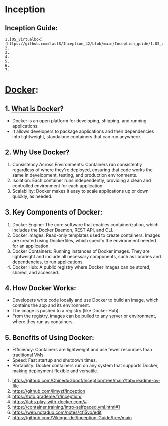 # Inception
  ## Inception Guide:
    1.[OS_virtualbox](https://github.com/fasl8/Inception_42/blob/main/Inception_guide/1.OS_virtualbox.md)
    2.
    3.
    4.
    5.
    6.
    7. 
# [Docker](https://learn.kodekloud.com/user/courses/docker-training-course-for-the-absolute-beginner):
  ## 1. [What is Docker](https://www.ibm.com/topics/docker)?
  - Docker is an open platform for developing, shipping, and running applications.
  - It allows developers to package applications and their dependencies into lightweight, standalone containers that can run anywhere.
 
  ## 2. Why Use Docker?
  1. Consistency Across Environments: Containers run consistently regardless of where they're deployed, ensuring that code works the same in development, testing, and production environments.
  2. Isolation: Each container runs independently, providing a clean and controlled environment for each application.
  3. Scalability: Docker makes it easy to scale applications up or down quickly, as needed.
  
  ## 3. Key Components of Docker:
  1. Docker Engine: The core software that enables containerization, which includes the Docker Daemon, REST API, and CLI.
  2. Docker Images: Read-only templates used to create containers. Images are created using Dockerfiles, which specify the environment needed for an application.
  3. Docker Containers: Running instances of Docker images. They are lightweight and include all necessary components, such as libraries and dependencies, to run applications.
  4. Docker Hub: A public registry where Docker images can be stored, shared, and accessed.
  
  ## 4. How Docker Works:
  - Developers write code locally and use Docker to build an image, which contains the app and its environment.
  - The image is pushed to a registry (like Docker Hub).
  - From the registry, images can be pulled to any server or environment, where they run as containers.
  
  ## 5. Benefits of Using Docker:
  - Efficiency: Containers are lightweight and use fewer resources than traditional VMs.
  - Speed: Fast startup and shutdown times.
  - Portability: Docker containers run on any system that supports Docker, making deployment flexible and versatile.

1. https://github.com/ChineduGboof/Inception/tree/main?tab=readme-ov-file
2. https://github.com/iimyzf/Inception
3. https://tuto.grademe.fr/inception/
4. https://labs.play-with-docker.com/#
5. https://container.training/intro-selfpaced.yml.html#1
6. https://web.notaduo.com/notes/4fi5vo/edit
7. https://github.com/Vikingu-del/Inception-Guide/tree/main
